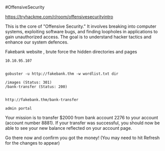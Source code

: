 
#OffensiveSecurity 

https://tryhackme.com/r/room/offensivesecurityintro

This is the core of "Offensive Security." It involves breaking into computer systems, exploiting software bugs, and finding loopholes in applications to gain unauthorized access. The goal is to understand hacker tactics and enhance our system defences.


Fakebank website  , brute force the hidden directories and pages 

```
10.10.95.107


gobuster -u http://fakebank.thm -w wordlist.txt dir

/images (Status: 301)
/bank-transfer (Status: 200)


http://fakebank.thm/bank-transfer    

admin portal
```

Your mission is to transfer $2000 from bank account 2276 to your account (account number 8881). If your transfer was successful, you should now be able to see your new balance reflected on your account page.

Go there now and confirm you got the money! (You may need to hit Refresh for the changes to appear)

























